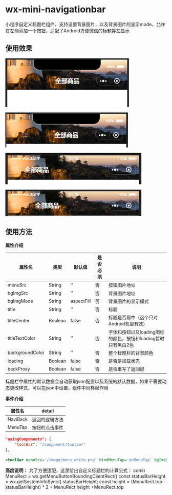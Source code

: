 # wx-mini-navigationbar

小程序自定义标题栏组件，支持设置背景图片，以及背景图片的显示mode，允许在左侧添加一个按钮，适配了Android方便微信的标题靠左显示

## 使用效果

![IOS无返回](./doc/1.png)

![IOS有返回](./doc/2.png)

![Android无返回](./doc/3.png)

![Android有返回](./doc/4.png)



## 使用方法


**属性介绍**

| 属性名          | 类型    | 默认值     | 是否必须 | 说明                                                          |
|-----------------|---------|------------|----------|---------------------------------------------------------------|
| menuSrc         | String  | ''         | 否       | 按钮图片地址                                                  |
| bgImgSrc        | String  | ''         | 否       | 背景图片地址                                                  |
| bgImgMode       | String  | aspectFill | 否       | 背景图片的显示模式                                            |
| title           | String  | ''         | 否       | 标题                                                          |
| titleCenter     | Boolean | false      | 否       | 标题是否居中（这个只对Android机型有效）                       |
| titleTextColor  | String  | ''         | 否       | 字体和按钮以及loading图标的颜色，按钮和loading暂时只有黑白2色 |
| backgroundColor | String  | ''         | 否       | 整个标题栏的背景颜色                                          |
| loading         | Boolean | false      | 否       | 是否是加载状态                                                |
| backProxy       | Boolean | false      | 否       | 是否重写了返回键                                              |


标题栏中属性的默认数据会自动获取json配置以及系统的默认数据，如果不需要动态更改样式，可以在json中设置，组件中同样起作用



**事件介绍**

| 属性名   | detail         |
|----------|----------------|
| NaviBack | 返回的逻辑方法 |
| MenuTap  | 按钮的点击事件 |

```json
"usingComponents": {
    "toolBar": "/component/toolbar"
},
```

```xml
<toolBar menuSrc='/image/menu_white.png' bindMenuTap='onMenuTap' bgImgSrc='/image/navi-bg.jpg' />
```

**高度说明：**
为了方便适配，这里给出自定义标题栏的计算公式：
const MenuRect = wx.getMenuButtonBoundingClientRect()
const statusBarHeight = wx.getSystemInfoSync().statusBarHeight;
const height = (MenuRect.top - statusBarHeight) * 2 + MenuRect.height +MenuRect.top





